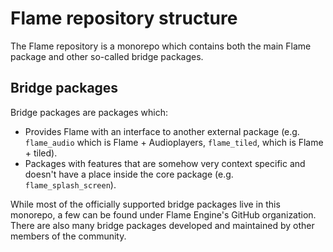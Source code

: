 # Flame repository structure

The Flame repository is a monorepo which contains both the main Flame package and other so-called
bridge packages.


## Bridge packages

Bridge packages are packages which:

- Provides Flame with an interface to another external package (e.g. `flame_audio` which is
  Flame + Audioplayers, `flame_tiled`, which is Flame + tiled).
- Packages with features that are somehow very context specific and doesn't have a place inside the
  core package (e.g. `flame_splash_screen`).

While most of the officially supported bridge packages live in this monorepo, a few can be found
under Flame Engine's GitHub organization. There are also many bridge packages developed and maintained
by other members of the community.
